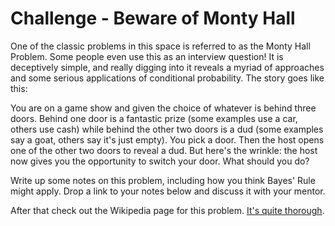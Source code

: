 # Challenge - Beware of Monty Hall

One of the classic problems in this space is referred to as the Monty Hall Problem. Some people even use this as an interview question! It is deceptively simple, and really digging into it reveals a myriad of approaches and some serious applications of conditional probability. The story goes like this:

You are on a game show and given the choice of whatever is behind three doors. Behind one door is a fantastic prize (some examples use a car, others use cash) while behind the other two doors is a dud (some examples say a goat, others say it's just empty). You pick a door. Then the host opens one of the other two doors to reveal a dud. But here's the wrinkle: the host now gives you the opportunity to switch your door. What should you do?

Write up some notes on this problem, including how you think Bayes' Rule might apply. Drop a link to your notes below and discuss it with your mentor.

After that check out the Wikipedia page for this problem. [It's quite thorough](https://en.wikipedia.org/wiki/Monty_Hall_problem).
